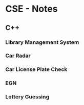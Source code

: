 # CSE - Notes
## C++ 
### Library Management System 

### Car Radar 

### Car License Plate Check

### EGN

### Lottery Guessing
